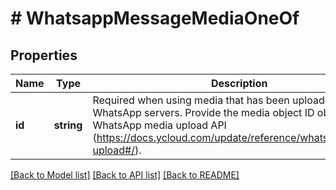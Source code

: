 # # WhatsappMessageMediaOneOf

## Properties

Name | Type | Description | Notes
------------ | ------------- | ------------- | -------------
**id** | **string** | Required when using media that has been uploaded to WhatsApp servers.  Provide the media object ID obtained from WhatsApp media upload API (https://docs.ycloud.com/update/reference/whatsapp_media-upload#/). |

[[Back to Model list]](../../README.md#models) [[Back to API list]](../../README.md#endpoints) [[Back to README]](../../README.md)
